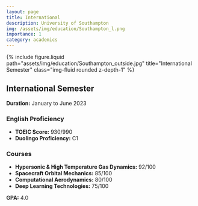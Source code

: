 ```yaml
---
layout: page
title: International
description: University of Southampton
img: /assets/img/education/Southampton_l.png
importance: 1
category: academics
---
```


<div class="row">
    <div class="col-sm mt-3 mt-md-0">
        {% include figure.liquid path="assets/img/education/Southampton_outside.jpg" title="International Semester" class="img-fluid rounded z-depth-1" %}
    </div>
</div>

## International Semester
**Duration:** January to June 2023

### English Proficiency

- **TOEIC Score:** 930/990  
- **Duolingo Proficiency:** C1  

### Courses

- **Hypersonic & High Temperature Gas Dynamics:** 92/100  
- **Spacecraft Orbital Mechanics:** 85/100  
- **Computational Aerodynamics:** 80/100  
- **Deep Learning Technologies:** 75/100  

**GPA:** 4.0  


